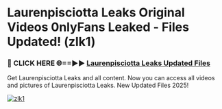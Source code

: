 # Laurenpisciotta Leaks Original Videos 0nlyFans Leaked - Files Updated! (zlk1)

<h3>🔴 CLICK HERE 🌐==►► <a href="https://tinyurl.com/ehrbuxhb" rel="nofollow">Laurenpisciotta Leaks Updated Files</a></h3>

Get Laurenpisciotta Leaks and all content. Now you can access all videos and pictures of Laurenpisciotta Leaks. New Updated Files 2025!

[![zlk1](https://i.imgur.com/lVYEuWS.gif)](https://tinyurl.com/ehrbuxhb)
